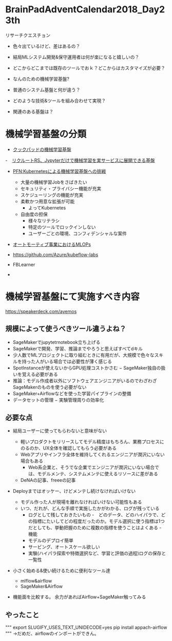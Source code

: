 # BrainPadAdventCalendar2018_Day23th
リサーチクエスチョン


- 色々出ているけど、差はあるの？
- 結局MLシステム開発&保守運用者は何が楽になると嬉しいの？
- どこからどこまでは既存のツールでおｋ？どこからはカスタマイズが必要？


- なんのための機械学習基盤?
- 普通のシステム基盤と何が違う？
- どのような技術&ツールを組み合わせて実現？
- 関連のある基盤は？


# 機械学習基盤の分類
- [クックパッドの機械学習基盤](https://speakerdeck.com/ayemos/machine-learning-platform-at-cookpad-2018?slide=7)

-　[リクルートRS、Jypyterだけで機械学習を実サービスに展開できる基盤](https://engineer.recruit-lifestyle.co.jp/techblog/2018-10-04-ml-platform/)

- [PFN:Kubernetesによる機械学習基盤への挑戦](https://www.slideshare.net/pfi/kubernetes-125013757)
  - 大量の機械学習Jobをさばきたい
  - セキュリティ・プライバシー機能が充実
  - スケジューリングの機能が充実
  - 柔軟かつ用意な拡張が可能
    - よってKubernetes
  - 自由度の担保
    - 様々なリテラシ
    - 特定のツールでロックインしない
    - ユーザーごとの環境、コンフィデンシャルな案件
 - [オートモーティブ事業におけるMLOPs](https://www.slideshare.net/ShotaSuzuki2/mlops-shibuyasynapse-4-125602323)

  
- https://github.com/Azure/kubeflow-labs
- FBLearner
- 
  
  
  
  
  # 機械学習基盤にて実施すべき内容
  https://speakerdeck.com/ayemos
  
  
## 規模によって使うべきツール違うよね？
  - SageMakerでjupytetrnotebook立ち上げる
  - SageMakerで開発、学習、推論までやろうと思えばすべてdキル
  - 少人数でMLプロジェクトに取り組むときに有用だが、大規模で色々なスキルを持った人がいる場合では必要性が薄く感じる
  - SpotInstanceが使えないからGPU処理コストかさむ
  − SageMaker独自の扱いを覚える必要がある
  - 推論：モデル作成者以外にソフトウェアエンジニアがいるのでわざわざSageMakerのものを使う必要がない
  - SageMaker+Airflowなどを使った学習パイプラインの整備
  - データセットの管理
  − 実験管理周りの効率化


## 必要な点
- 結局ユーザーに使ってもらわないと意味がない
  - 軽いプロダクトをリリースしてモデル精度はもちろん、業務プロセスにのるのか、UX全体を確認してもらう必要がある
  - Webアプリやインフラ全体を維持してくれるエンジニアが潤沢にいない場合もある
    - Web系企業と、そうでな企業でエンジニアが潤沢にいない場合では、モデルメンテ、システムメンテに使えるリソースに差がある
  - DeNAの記事、freeeの記事

- Deployまではオッケー、けどメンテし続けなければいけない
  - モデル作った人が現場を離れなければいけない可能性もある
  - いつ、だれが、どんな手順で実施したかがわかる、ログが残っている
    - ログとして残しておきたいもの
      -　どのデータ、どのハイパラで、どの指標にたいしてどの程度だったのか。モデル選択に使う指標は1つだとしても、挙動把握のために複数の指標を使うことはよくある
  -　機能
    - モデルのデプロイ簡単
    - サービング、オートスケール欲しい
    - 実験(ハイパラ探索や特徴選択など、学習と評価の過程)ログの保存と一覧性

- 小さく始める&使い続けるために便利なツール達
  - mlflow&airflow
  - SageMaker&Airflow
 - 機能面を比較する。
 余力があればAirflow+SageMaker触ってみる


## やったこと
"""
export SLUGIFY_USES_TEXT_UNIDECODE=yes
pip install appach-airflow
"""
→だめだ、airflowのインポートができん。

